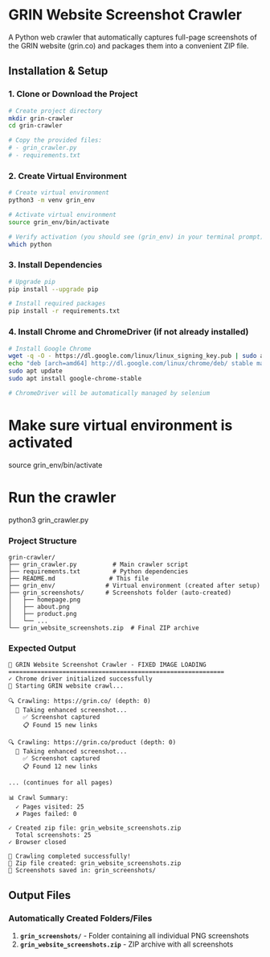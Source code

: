 # GRIN Website Screenshot Crawler

A Python web crawler that automatically captures full-page screenshots of the GRIN website (grin.co) and packages them into a convenient ZIP file.




## Installation & Setup

### 1. Clone or Download the Project

```bash
# Create project directory
mkdir grin-crawler
cd grin-crawler

# Copy the provided files:
# - grin_crawler.py
# - requirements.txt
```

### 2. Create Virtual Environment

```bash
# Create virtual environment
python3 -m venv grin_env

# Activate virtual environment
source grin_env/bin/activate

# Verify activation (you should see (grin_env) in your terminal prompt)
which python
```

### 3. Install Dependencies

```bash
# Upgrade pip
pip install --upgrade pip

# Install required packages
pip install -r requirements.txt
```

### 4. Install Chrome and ChromeDriver (if not already installed)

```bash
# Install Google Chrome
wget -q -O - https://dl.google.com/linux/linux_signing_key.pub | sudo apt-key add -
echo "deb [arch=amd64] http://dl.google.com/linux/chrome/deb/ stable main" | sudo tee /etc/apt/sources.list.d/google-chrome.list
sudo apt update
sudo apt install google-chrome-stable

# ChromeDriver will be automatically managed by selenium
```
# Make sure virtual environment is activated
source grin_env/bin/activate

# Run the crawler
python3 grin_crawler.py

### Project Structure
```
grin-crawler/
├── grin_crawler.py          # Main crawler script
├── requirements.txt         # Python dependencies
├── README.md               # This file
├── grin_env/              # Virtual environment (created after setup)
├── grin_screenshots/      # Screenshots folder (auto-created)
│   ├── homepage.png
│   ├── about.png
│   ├── product.png
│   └── ...
└── grin_website_screenshots.zip  # Final ZIP archive
```

### Expected Output

```
🎯 GRIN Website Screenshot Crawler - FIXED IMAGE LOADING
============================================================
✓ Chrome driver initialized successfully
🚀 Starting GRIN website crawl...

🔍 Crawling: https://grin.co/ (depth: 0)
  📸 Taking enhanced screenshot...
    ✅ Screenshot captured
    📋 Found 15 new links

🔍 Crawling: https://grin.co/product (depth: 0)
  📸 Taking enhanced screenshot...
    ✅ Screenshot captured
    📋 Found 12 new links

... (continues for all pages)

📊 Crawl Summary:
  ✓ Pages visited: 25
  ✗ Pages failed: 0

✓ Created zip file: grin_website_screenshots.zip
  Total screenshots: 25
✓ Browser closed

🎉 Crawling completed successfully!
📁 Zip file created: grin_website_screenshots.zip
📸 Screenshots saved in: grin_screenshots/
```


## Output Files

### Automatically Created Folders/Files

1. **`grin_screenshots/`** - Folder containing all individual PNG screenshots
2. **`grin_website_screenshots.zip`** - ZIP archive with all screenshots

